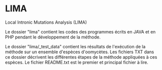 # LIMA
Local Intronic Mutations Analysis (LIMA)

Le dossier "lima" contient les codes des programmes écrits en JAVA et en PHP pendant le développement de la méthode.

Le dossier "lima/_test_data" contient les résultats de l'exécution de la méthode sur un ensemble d'espèces d'oomycètes. Les fichiers TXT dans ce dossier décrivent les différentes étapes de la méthode appliquées à ces espèces. Le fichier README.txt est le premier et principal fichier à lire.
